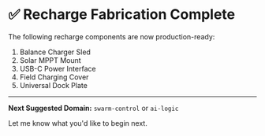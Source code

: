 # ✅ Recharge Fabrication Complete

The following recharge components are now production-ready:

1. Balance Charger Sled
2. Solar MPPT Mount
3. USB-C Power Interface
4. Field Charging Cover
5. Universal Dock Plate

---

**Next Suggested Domain:** `swarm-control` or `ai-logic`

Let me know what you'd like to begin next.
